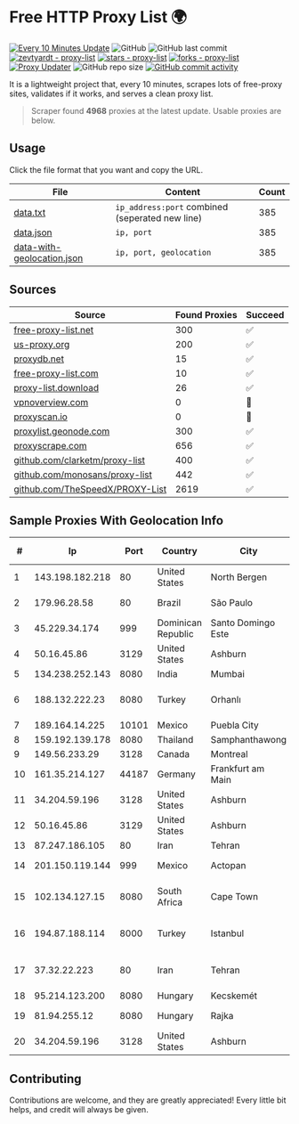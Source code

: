 
# Free HTTP Proxy List 🌍

[![Every 10 Minutes Update](https://github.com/mertguvencli/http-proxy-list/actions/workflows/main.yml/badge.svg?branch=main)](https://github.com/mertguvencli/http-proxy-list/actions/workflows/main.yml)
![GitHub](https://img.shields.io/github/license/mertguvencli/http-proxy-list)
![GitHub last commit](https://img.shields.io/github/last-commit/mertguvencli/http-proxy-list)
[![zevtyardt - proxy-list](https://img.shields.io/static/v1?label=zevtyardt&message=proxy-list&color=blue&logo=github)](https://github.com/zevtyardt/proxy-list "Go to GitHub repo")
[![stars - proxy-list](https://img.shields.io/github/stars/zevtyardt/proxy-list?style=social)](https://github.com/zevtyardt/proxy-list)
[![forks - proxy-list](https://img.shields.io/github/forks/zevtyardt/proxy-list?style=social)](https://github.com/zevtyardt/proxy-list)
[![Proxy Updater](https://github.com/zevtyardt/proxy-list/workflows/Proxy%20Updater/badge.svg)](https://github.com/zevtyardt/proxy-list/actions?query=workflow:"Proxy+Updater")
![GitHub repo size](https://img.shields.io/github/repo-size/zevtyardt/proxy-list)
[![GitHub commit activity](https://img.shields.io/github/commit-activity/m/zevtyardt/proxy-list?logo=commits)](https://github.com/zevtyardt/proxy-list/commits/main)

It is a lightweight project that, every 10 minutes, scrapes lots of free-proxy sites, validates if it works, and serves a clean proxy list.

> Scraper found **4968** proxies at the latest update. Usable proxies are below.

## Usage

Click the file format that you want and copy the URL.

|File|Content|Count|
|----|-------|-----|
|[data.txt](https://raw.githubusercontent.com/mertguvencli/http-proxy-list/main/proxy-list/data.txt)|`ip_address:port` combined (seperated new line)|385|
|[data.json](https://raw.githubusercontent.com/mertguvencli/http-proxy-list/main/proxy-list/data.json)|`ip, port`|385|
|[data-with-geolocation.json](https://raw.githubusercontent.com/mertguvencli/http-proxy-list/main/proxy-list/data-with-geolocation.json)|`ip, port, geolocation`|385|

## Sources

|Source|Found Proxies|Succeed|
|------|-------------|-------|
|[free-proxy-list.net](https://free-proxy-list.net)|300|✅|
|[us-proxy.org](https://www.us-proxy.org)|200|✅|
|[proxydb.net](http://proxydb.net)|15|✅|
|[free-proxy-list.com](https://free-proxy-list.com/?page=&port=&type%5B%5D=http&type%5B%5D=https&up_time=0&search=Search)|10|✅|
|[proxy-list.download](https://www.proxy-list.download/HTTP)|26|✅|
|[vpnoverview.com](https://vpnoverview.com/privacy/anonymous-browsing/free-proxy-servers)|0|🚫|
|[proxyscan.io](https://www.proxyscan.io)|0|🚫|
|[proxylist.geonode.com](https://proxylist.geonode.com/api/proxy-list?limit=300&page=1&sort_by=lastChecked&sort_type=desc&protocols=http,https)|300|✅|
|[proxyscrape.com](https://api.proxyscrape.com/v2/?request=displayproxies&protocol=http&timeout=10000&country=all&ssl=all&anonymity=all)|656|✅|
|[github.com/clarketm/proxy-list](https://raw.githubusercontent.com/clarketm/proxy-list/master/proxy-list-raw.txt)|400|✅|
|[github.com/monosans/proxy-list](https://raw.githubusercontent.com/monosans/proxy-list/main/proxies/http.txt)|442|✅|
|[github.com/TheSpeedX/PROXY-List](https://raw.githubusercontent.com/TheSpeedX/PROXY-List/master/http.txt)|2619|✅|


## Sample Proxies With Geolocation Info

|#|Ip|Port|Country|City|Internet Service Provider|
|-|--|----|-------|----|-------------------------|
|1|143.198.182.218|80|United States|North Bergen|DigitalOcean, LLC|
|2|179.96.28.58|80|Brazil|São Paulo|G8 NETWORKS LTDA|
|3|45.229.34.174|999|Dominican Republic|Santo Domingo Este|Gold Data C.A.|
|4|50.16.45.86|3129|United States|Ashburn|Amazon.com|
|5|134.238.252.143|8080|India|Mumbai|Google LLC|
|6|188.132.222.23|8080|Turkey|Orhanlı|High Speed Telekomunikasyon ve Hab. Hiz. Ltd. Sti.|
|7|189.164.14.225|10101|Mexico|Puebla City|Uninet S.A. de C.V|
|8|159.192.139.178|8080|Thailand|Samphanthawong|CAT-BB|
|9|149.56.233.29|3128|Canada|Montreal|OVH Hosting|
|10|161.35.214.127|44187|Germany|Frankfurt am Main|DigitalOcean, LLC|
|11|34.204.59.196|3128|United States|Ashburn|Amazon.com, Inc.|
|12|50.16.45.86|3129|United States|Ashburn|Amazon.com|
|13|87.247.186.105|80|Iran|Tehran|Insightometrics B.V.|
|14|201.150.119.144|999|Mexico|Actopan|Hulux Telecomunicaciones|
|15|102.134.127.15|8080|South Africa|Cape Town|Fixed Mobile Telecommunications (Pty) LTD|
|16|194.87.188.114|8000|Turkey|Istanbul|Kadir Huseyin Tezcan Nosspeed Internet Teknolojileri|
|17|37.32.22.223|80|Iran|Tehran|Noyan Abr Arvan Co. ( Private Joint Stock)|
|18|95.214.123.200|8080|Hungary|Kecskemét|Deltakon Kft.|
|19|81.94.255.12|8080|Hungary|Rajka|Invitech ICT Services Kft.|
|20|34.204.59.196|3128|United States|Ashburn|Amazon.com, Inc.|



## Contributing

Contributions are welcome, and they are greatly appreciated! Every
little bit helps, and credit will always be given.

